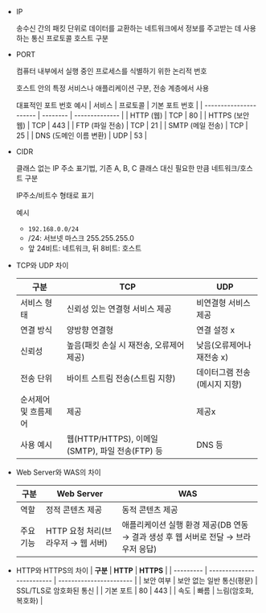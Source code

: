 - IP

  송수신 간의 패킷 단위로 데이터를 교환하는 네트워크에서 정보를 주고받는 데 사용하는 통신 프로토콜
  호스트 구분

- PORT

  컴퓨터 내부에서 실행 중인 프로세스를 식별하기 위한 논리적 번호

  호스트 안의 특정 서비스나 애플리케이션 구분, 전송 계층에서 사용

  대표적인 포트 번호 예시
  | 서비스 | 프로토콜 | 기본 포트 번호 |
  | ---------------------- | -------- | -------------- |
  | HTTP (웹) | TCP | 80 |
  | HTTPS (보안 웹) | TCP | 443 |
  | FTP (파일 전송) | TCP | 21 |
  | SMTP (메일 전송) | TCP | 25 |
  | DNS (도메인 이름 변환) | UDP | 53 |

- CIDR

  클래스 없는 IP 주소 표기법, 기존 A, B, C 클래스 대신 필요한 만큼 네트워크/호스트 구분

  IP주소/비트수 형태로 표기

  예시

  - `192.168.0.0/24`
  - /24: 서브넷 마스크 255.255.255.0
  - 앞 24비트: 네트워크, 뒤 8비트: 호스트

- TCP와 UDP 차이

  | **구분**             | **TCP**                                         | **UDP**                      |
  | -------------------- | ----------------------------------------------- | ---------------------------- |
  | 서비스 형태          | 신뢰성 있는 연결형 서비스 제공                  | 비연결형 서비스 제공         |
  | 연결 방식            | 양방향 연결형                                   | 연결 설정 x                  |
  | 신뢰성               | 높음(패킷 손실 시 재전송, 오류제어 제공)        | 낮음(오류제어나 재전송 x)    |
  | 전송 단위            | 바이트 스트림 전송(스트림 지향)                 | 데이터그램 전송(메시지 지향) |
  | 순서제어 및 흐름제어 | 제공                                            | 제공x                        |
  | 사용 예시            | 웹(HTTP/HTTPS), 이메일(SMTP), 파일 전송(FTP) 등 | DNS 등                       |

- Web Server와 WAS의 차이

  | **구분**  | **Web Server**                     | **WAS**                                                                            |
  | --------- | ---------------------------------- | ---------------------------------------------------------------------------------- |
  | 역할      | 정적 콘텐츠 제공                   | 동적 콘텐츠 제공                                                                   |
  | 주요 기능 | HTTP 요청 처리(브라우저 → 웹 서버) | 애플리케이션 실행 환경 제공(DB 연동 → 결과 생성 후 웹 서버로 전달 → 브라우저 응답) |

- HTTP와 HTTPS의 차이
  | **구분** | **HTTP** | **HTTPS** |
  | --------- | ------------------------- | ----------------------- |
  | 보안 여부 | 보안 없는 일반 통신(평문) | SSL/TLS로 암호화된 통신 |
  | 기본 포트 | 80 | 443 |
  | 속도 | 빠름 | 느림(암호화, 복호화) |
